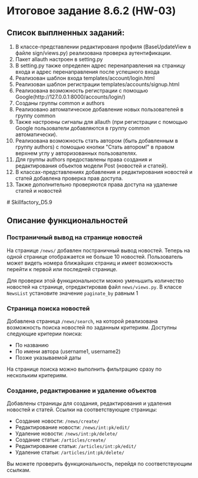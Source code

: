 # Итоговое задание 8.6.2 (HW-03)
<h2>Список выплненных заданий:</h2>
<ol>
    <li>В классе-представлении редактированя профиля (BaseUpdateView в файле sign/views.py)
реализована проверка аутентификации.</li>
    <li>Пакет allauth настроен в setting.py</li>
    <li>В setting.py также определен адрес перенаправления на страницу входа и адрес перенаправления после успешного входа</li>
    <li>Реализован шаблон входа templates/account/login.html</li>
    <li>Реализован шаблон регистрации templates/accounts/signup.html</li>
    <li>Реализована возможность регистрации с помощью Google(http://127.0.0.1:8000/accounts/login/)</li>
    <li>Созданы группы common и authors</li>
    <li>Реализовано автоматическое добавление новых пользователей в группу common</li>
    <li>Также настроены сигналы для allauth (при регистрации с помощью Google пользователи добавляются в группу common автоматически). </li>
    <li>Реализована возможность стать автором (быть добавленным в группу authors) с помощью кнопки "Стать автором!" в правом верхнем углу у авторизованных пользователях.</li>
    <li>Для группы authors предоставлены права создания и редактирования объектов модели Post (новостей и статей).</li>
    <li>В классах-представлениях добавления и редактирования новостей и статей добавлена проверка прав доступа.</li>
    <li>Также дополнительно проверяются права доступа на удаление статей и новостей</li>
</ol>
# Skillfactory_D5.9
<h2>Описание  функциональностей</h2>

<h3>Постраничный вывод на странице новостей</h3>
<p>На странице <code>/news/</code> добавлен постраничный вывод новостей. Теперь на одной странице отображается не больше 10 новостей. Пользователь может видеть номера ближайших страниц и имеет возможность перейти к первой или последней странице.</p>

<p>Для проверки этой функциональности можно уменьшить количество новостей на странице, отредактировав файл <code>news/views.py</code>. В классе <code>NewsList</code> установите значение <code>paginate_by</code> равным 1</p>

<h3>Страница поиска новостей</h3>
<p>Добавлена страница <code>/news/search</code>, на которой реализована возможность поиска новостей по заданным критериям. Доступны следующие критерии поиска:</p>

<ul>
  <li>По названию</li>
  <li>По имени автора (username1, username2)</li>
  <li>Позже указываемой даты</li>
</ul>

<p>На странице поиска можно выполнить фильтрацию сразу по нескольким критериям.</p>

<h3>Создание, редактирование и удаление объектов</h3>
<p>Добавлены страницы для создания, редактирования и удаления новостей и статей. Ссылки на соответствующие страницы:</p>

<ul>
  <li>Создание новости: <code>/news/create/</code></li>
  <li>Редактирование новости: <code>/news/int:pk/edit/</code></li>
  <li>Удаление новости: <code>/news/int:pk/delete/</code></li>
  <li>Создание статьи: <code>/articles/create/</code></li>
  <li>Редактирование статьи: <code>/articles/int:pk/edit/</code></li>
  <li>Удаление статьи: <code>/articles/int:pk/delete/</code></li>
</ul>

<p>Вы можете проверить функциональность, перейдя по соответствующим ссылкам.</p>
